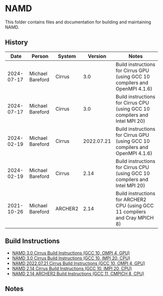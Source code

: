 NAMD
====

This folder contains files and documentation for building and maintaining NAMD.

History
-------

Date | Person | System | Version | Notes
---- | -------|--------|---------|------
2024-07-17 | Michael Bareford | Cirrus | 3.0 | Build instructions for Cirrus GPU (using GCC 10 compilers and OpenMPI 4.1.6)
2024-07-17 | Michael Bareford | Cirrus | 3.0 | Build instructions for Cirrus CPU (using GCC 10 compilers and Intel MPI 20)
2024-02-19 | Michael Bareford | Cirrus | 2022.07.21 | Build instructions for Cirrus GPU (using GCC 10 compilers and OpenMPI 4.1.6)
2024-02-19 | Michael Bareford | Cirrus | 2.14 | Build instructions for Cirrus CPU (using GCC 10 compilers and Intel MPI 20)
2021-10-26 | Michael Bareford | ARCHER2 | 2.14 | Build instructions for ARCHER2 CPU (using GCC 11 compilers and Cray MPICH 8)

Build Instructions
------------------
* [NAMD 3.0 Cirrus Build Instructions (GCC 10, OMPI 4, GPU)](build_namd_3.0_cirrus_gcc10_ompi4_gpu.md)
* [NAMD 3.0 Cirrus Build Instructions (GCC 10, IMPI 20, CPU)](build_namd_3.0_cirrus_gcc10_impi20.md)
* [NAMD 2022.07.21 Cirrus Build Instructions (GCC 10, OMPI 4, GPU)](build_namd_2022.07.21_cirrus_gcc10_ompi4_gpu.md)
* [NAMD 2.14 Cirrus Build Instructions (GCC 10, IMPI 20, CPU)](build_namd_2.14_cirrus_gcc10_impi20.md)
* [NAMD 2.14 ARCHER2 Build Instructions (GCC 11, CMPICH 8, CPU)](build_namd_2.14_archer2_gcc11_cmpich8.md)

Notes
-----
